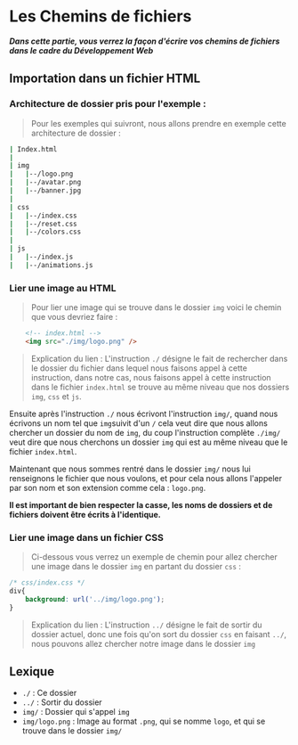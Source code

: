 # Les Chemins de fichiers
**_Dans cette partie, vous verrez la façon d'écrire vos chemins de fichiers dans le cadre du Développement Web_**

## Importation dans un fichier HTML
### Architecture de dossier pris pour l'exemple : 
> Pour les exemples qui suivront, nous allons prendre en exemple cette architecture de dossier :
```sh
| Index.html
|
| img
|   |--/logo.png
|   |--/avatar.png
|   |--/banner.jpg
|
| css
|   |--/index.css
|   |--/reset.css
|   |--/colors.css
|
| js
|   |--/index.js
|   |--/animations.js
```
### Lier une image au HTML
> Pour lier une image qui se trouve dans le dossier `img` voici le chemin que vous devriez faire :
```html
    <!-- index.html -->
    <img src="./img/logo.png" />
```
> Explication du lien :
> L'instruction `./` désigne le fait de rechercher dans le dossier du fichier dans lequel nous faisons appel à cette instruction,
> dans notre cas, nous faisons appel à cette instruction dans le fichier `index.html` se trouve au même niveau que nos dossiers `img`, `css` et `js`.

Ensuite après l'instruction `./` nous écrivont l'instruction `img/`, quand nous écrivons un nom tel que `img`suivit d'un `/` cela veut dire que nous allons
chercher un dossier du nom de `img`, du coup l'instruction complète `./img/` veut dire que nous cherchons un dossier `img` qui est au même niveau que le fichier
`index.html`.

Maintenant que nous sommes rentré dans le dossier `img/` nous lui renseignons le fichier que nous voulons, et pour cela nous allons l'appeler par son nom et son extension comme cela : `logo.png`.

**Il est important de bien respecter la casse, les noms de dossiers et de fichiers doivent être écrits à l'identique.**

### Lier une image dans un fichier CSS
> Ci-dessous vous verrez un exemple de chemin pour allez chercher une image dans le dossier `img` en partant du dossier `css` :

```css
/* css/index.css */
div{
    background: url('../img/logo.png');
}
```
> Explication du lien : L'instruction `../` désigne le fait de sortir du dossier actuel, donc une fois qu'on sort du dossier `css` en faisant `../`,
> nous pouvons allez chercher notre image dans le dossier `img`

## Lexique
* `./` : Ce dossier
* `../` : Sortir du dossier
* `img/` : Dossier qui s'appel `img`
* `img/logo.png` : Image au format `.png`, qui se nomme `logo`, et qui se trouve dans le dossier `img/`